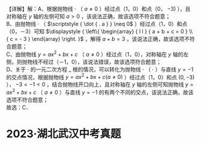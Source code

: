 【详解】解：A、根据抛物线 $\cdot$ （ $\scriptstyle a \neq 0$ ）经过点（1，0）和点（0， $- 3 )$ ），且对称轴在 $y$ 轴的左侧可知 $a > 0$ ，该说法正确，故该选项不符合题意；  
B、由抛物线 $\cdot$ （ $\scriptstyle { \dot { . a } } \neq 0$ ）经过点（1，0）和点（0，－3）可知 $\displaystyle { \left\{ \begin{array} { l l } { a + b + c = 0 } \\ { c = - 3 } \end{array} \right. }$ ，解得 $a + b = 3$ ，该说法正确，故该选项不符合题意；  
C、由抛物线 $\scriptstyle y = a x ^ { 2 } + b x + c$ （ $a \neq 0$ ）经过点（1，0），对称轴在 $y$ 轴的左侧，则抛物线不经过（－1，0），该说法错误，故该选项符合题意；  
D、关于 $\cdot$ 的一元二次方程 $\_$ 根的情况，可以转化为抛物线 $\cdot$ （ $\cdot$ ）与直线 $y = - 1$ 的交点情况，根据抛物线 $y = a x ^ { 2 } + b x + c \left( a \neq 0 \right)$ ）经过点（1，0）和点 $\left( 0 , - 3 \right)$ ）， $- 3 < - 1 < 0$ ，结合抛物线开口向上，且对称轴在 $y$ 轴的左侧可知抛物线 $\scriptstyle y = a x ^ { 2 } + b x + c$ （ $a { \neq } 0$ ）与直线 $y = - 1$ 的有两个不同的交点，该说法正确，故该选项不符合题意；  
故选：C．

# 2023·湖北武汉中考真题

